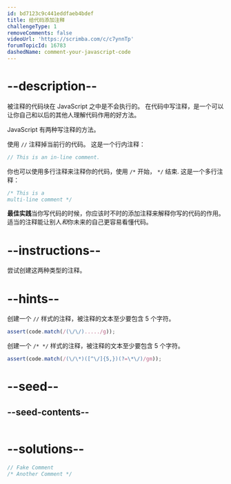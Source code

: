 ```yaml
---
id: bd7123c9c441eddfaeb4bdef
title: 给代码添加注释
challengeType: 1
removeComments: false
videoUrl: 'https://scrimba.com/c/c7ynnTp'
forumTopicId: 16783
dashedName: comment-your-javascript-code
---
```


# --description--

被注释的代码块在 JavaScript 之中是不会执行的。 在代码中写注释，是一个可以让你自己和以后的其他人理解代码作用的好方法。

JavaScript 有两种写注释的方法。

使用 `//` 注释掉当前行的代码。 这是一个行内注释：

```js
// This is an in-line comment.
```

你也可以使用多行注释来注释你的代码，使用 `/*` 开始， `*/` 结束. 这是一个多行注释：

```js
/* This is a
multi-line comment */
```

**最佳实践**当你写代码的时候，你应该时不时的添加注释来解释你写的代码的作用。 适当的注释能让别人*和*你未来的自己更容易看懂代码。

# --instructions--

尝试创建这两种类型的注释。

# --hints--

创建一个 `//` 样式的注释，被注释的文本至少要包含 5 个字符。

```js
assert(code.match(/(\/\/)...../g));
```

创建一个 `/* */` 样式的注释，被注释的文本至少要包含 5 个字符。

```js
assert(code.match(/(\/\*)([^\/]{5,})(?=\*\/)/gm));
```

# --seed--

## --seed-contents--

```js

```

# --solutions--

```js
// Fake Comment
/* Another Comment */
```
